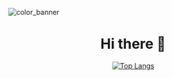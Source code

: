 ![color_banner](https://user-images.githubusercontent.com/23283243/199594186-7e880bd3-36d2-4f6c-890c-8cb58da8aaa6.gif)


<h1 align="center">Hi there 👋</h1>

<div align="center">
  
[![Top Langs](https://github-readme-stats.vercel.app/api/top-langs/?username=IsabelParedes&show_icons=true&theme=tokyonight&bg_color=00000000&hide_border=true&icon_color=E059B2&layout=compact&langs_count=8)](https://github.com/IsabelParedes)


</div>

<!--
[![Isabel's GitHub stats](https://github-readme-stats.vercel.app/api?username=IsabelParedes&count_private=true&show_icons=true&theme=tokyonight&bg_color=00000000&hide_border=true&icon_color=E059B2)](https://github.com/IsabelParedes)
-->


<!--
**ihuicatl/ihuicatl** is a ✨ _special_ ✨ repository because its `README.md` (this file) appears on your GitHub profile.

Here are some ideas to get you started:

- 🔭 I’m currently working on ...
- 🌱 I’m currently learning ...
- 👯 I’m looking to collaborate on ...
- 🤔 I’m looking for help with ...
- 💬 Ask me about ...
- 📫 How to reach me: ...
- 😄 Pronouns: ...
- ⚡ Fun fact: ...
-->

